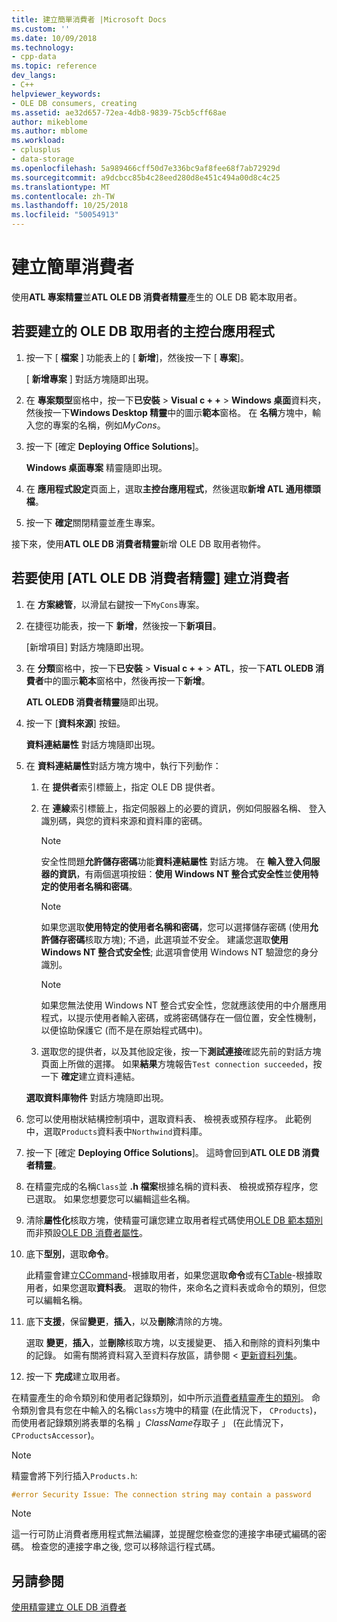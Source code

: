 ```yaml
---
title: 建立簡單消費者 |Microsoft Docs
ms.custom: ''
ms.date: 10/09/2018
ms.technology:
- cpp-data
ms.topic: reference
dev_langs:
- C++
helpviewer_keywords:
- OLE DB consumers, creating
ms.assetid: ae32d657-72ea-4db8-9839-75cb5cff68ae
author: mikeblome
ms.author: mblome
ms.workload:
- cplusplus
- data-storage
ms.openlocfilehash: 5a989466cff50d7e336bc9af8fee68f7ab72929d
ms.sourcegitcommit: a9dcbcc85b4c28eed280d8e451c494a00d8c4c25
ms.translationtype: MT
ms.contentlocale: zh-TW
ms.lasthandoff: 10/25/2018
ms.locfileid: "50054913"
---
```

# <a name="creating-a-simple-consumer"></a>建立簡單消費者

使用**ATL 專案精靈**並**ATL OLE DB 消費者精靈**產生的 OLE DB 範本取用者。

## <a name="to-create-a-console-application-for-an-ole-db-consumer"></a>若要建立的 OLE DB 取用者的主控台應用程式

1. 按一下 [ **檔案** ] 功能表上的 [ **新增**]，然後按一下 [ **專案**]。

   [ **新增專案** ] 對話方塊隨即出現。

1. 在 **專案類型**窗格中，按一下**已安裝** > **Visual c + +** > **Windows 桌面**資料夾，然後按一下**Windows Desktop 精靈**中的圖示**範本**窗格。 在 **名稱**方塊中，輸入您的專案的名稱，例如*MyCons*。

1. 按一下 [確定 **Deploying Office Solutions**]。

   **Windows 桌面專案** 精靈隨即出現。

1. 在 **應用程式設定**頁面上，選取**主控台應用程式**，然後選取**新增 ATL 通用標頭檔**。

1. 按一下 **確定**關閉精靈並產生專案。

接下來，使用**ATL OLE DB 消費者精靈**新增 OLE DB 取用者物件。

## <a name="to-create-a-consumer-with-the-atl-ole-db-consumer-wizard"></a>若要使用 [ATL OLE DB 消費者精靈] 建立消費者

1. 在 **方案總管**，以滑鼠右鍵按一下`MyCons`專案。

1. 在捷徑功能表，按一下 **新增**，然後按一下**新項目**。

   [新增項目] 對話方塊隨即出現。

1. 在 **分類**窗格中，按一下**已安裝** > **Visual c + +** > **ATL**，按一下**ATL OLEDB 消費者**中的圖示**範本**窗格中，然後再按一下**新增**。

   **ATL OLEDB 消費者精靈**隨即出現。

1. 按一下 [**資料來源**] 按鈕。

   **資料連結屬性** 對話方塊隨即出現。

1. 在 **資料連結屬性**對話方塊方塊中，執行下列動作：

    1. 在 **提供者**索引標籤上，指定 OLE DB 提供者。

    1. 在 **連線**索引標籤上，指定伺服器上的必要的資訊，例如伺服器名稱、 登入識別碼，與您的資料來源和資料庫的密碼。

       > [!NOTE]
       > 安全性問題**允許儲存密碼**功能**資料連結屬性** 對話方塊。 在 **輸入登入伺服器的資訊**，有兩個選項按鈕：**使用 Windows NT 整合式安全性**並**使用特定的使用者名稱和密碼**。

       > [!NOTE]
       > 如果您選取**使用特定的使用者名稱和密碼**，您可以選擇儲存密碼 (使用**允許儲存密碼**核取方塊); 不過，此選項並不安全。 建議您選取**使用 Windows NT 整合式安全性**; 此選項會使用 Windows NT 驗證您的身分識別。

       > [!NOTE]
       > 如果您無法使用 Windows NT 整合式安全性，您就應該使用的中介層應用程式，以提示使用者輸入密碼，或將密碼儲存在一個位置，安全性機制，以便協助保護它 (而不是在原始程式碼中)。

   1. 選取您的提供者，以及其他設定後，按一下**測試連接**確認先前的對話方塊頁面上所做的選擇。 如果**結果**方塊報告`Test connection succeeded`，按一下 **確定**建立資料連結。

   **選取資料庫物件** 對話方塊隨即出現。

1. 您可以使用樹狀結構控制項中，選取資料表、 檢視表或預存程序。 此範例中，選取`Products`資料表中`Northwind`資料庫。

1. 按一下 [確定 **Deploying Office Solutions**]。 這時會回到**ATL OLE DB 消費者精靈**。

1. 在精靈完成的名稱`Class`並 **.h 檔案**根據名稱的資料表、 檢視或預存程序，您已選取。 如果您想要您可以編輯這些名稱。

1. 清除**屬性化**核取方塊，使精靈可讓您建立取用者程式碼使用[OLE DB 範本類別](../../data/oledb/ole-db-consumer-templates-reference.md)而非預設[OLE DB 消費者屬性](../../windows/ole-db-consumer-attributes.md)。

1. 底下**型別**，選取**命令**。

   此精靈會建立[CCommand](../../data/oledb/ccommand-class.md)-根據取用者，如果您選取**命令**或有[CTable](../../data/oledb/ctable-class.md)-根據取用者，如果您選取**資料表**。 選取的物件，來命名之資料表或命令的類別，但您可以編輯名稱。

1. 底下**支援**，保留**變更**，**插入**，以及**刪除**清除的方塊。

   選取 **變更**，**插入**，並**刪除**核取方塊，以支援變更、 插入和刪除的資料列集中的記錄。 如需有關將資料寫入至資料存放區，請參閱 <<c0> [ 更新資料列集](../../data/oledb/updating-rowsets.md)。

1. 按一下 **完成**建立取用者。

在精靈產生的命令類別和使用者記錄類別，如中所示[消費者精靈產生的類別](../../data/oledb/consumer-wizard-generated-classes.md)。 命令類別會具有您在中輸入的名稱`Class`方塊中的精靈 (在此情況下， `CProducts`)，而使用者記錄類別將表單的名稱 」*ClassName*存取子 」 (在此情況下， `CProductsAccessor`)。

> [!NOTE]
> 精靈會將下列行插入`Products.h`:

```cpp
#error Security Issue: The connection string may contain a password
```

> [!NOTE]
> 這一行可防止消費者應用程式無法編譯，並提醒您檢查您的連接字串硬式編碼的密碼。 檢查您的連接字串之後, 您可以移除這行程式碼。

## <a name="see-also"></a>另請參閱

[使用精靈建立 OLE DB 消費者](../../data/oledb/creating-an-ole-db-consumer-using-a-wizard.md)
